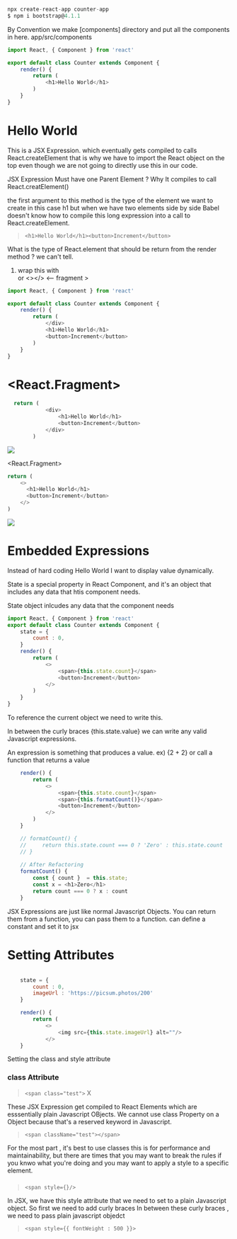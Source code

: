 ```javascript

npx create-react-app counter-app
$ npm i bootstrap@4.1.1

```

By Convention we make [components] directory and put all the components in here. 
app/src/components


```javascript
import React, { Component } from 'react'

export default class Counter extends Component {
    render() {
        return (
            <h1>Hello World</h1>
        )
    }
}

```
 <h1>Hello World</h1>
This is a JSX Expression. which eventually gets compiled to calls
React.createElement that is why we have to import the React object on the top even though we are not going to directly use this in our code.


 
 JSX Expression Must have one Parent Element ?
 Why 
 It compiles to call 
 React.creatElement()

the first argument to this method is the type of the element
we want to create in this case h1
but when we have two elements side by side Babel doesn't know how 
to compile this long expression into a call to React.createElement.
>  `<h1>Hello World</h1><button>Increment</button>`

What is the type of React.element that should be return from the render method ? we can't tell.

1) wrap this with <div></div> or <></> <-- fragment >








```javascript
import React, { Component } from 'react'

export default class Counter extends Component {
    render() {
        return (
            </div>
            <h1>Hello World</h1>
            <button>Increment</button>
        )
    }
}


```



# <React.Fragment>

```javascript
  return (
            <div>
                <h1>Hello World</h1>
                <button>Increment</button>
            </div>
        )
```
![](https://images.velog.io/images/matt85kim53/post/63fd01ed-f10b-431f-bd06-20596ca71fcc/image.png)

<React.Fragment>

```javascript
return (
    <>
      <h1>Hello World</h1>
      <button>Increment</button>
    </>
)
```
![](https://images.velog.io/images/matt85kim53/post/6a61dc0d-b620-400c-83de-54b2bd29ea77/image.png)



# Embedded Expressions
Instead of hard coding Hello World I want to display value dynamically.

State is a special property in React Component, and it's an object
that includes any data that htis component needs.

State object inlcudes any data that the component needs


```javascript
import React, { Component } from 'react'
export default class Counter extends Component {
    state = {
        count : 0,
    }
    render() {
        return (
            <>
                <span>{this.state.count}</span>
                <button>Increment</button>
            </>
        )
    }
}

```
To reference the current object we need to write this.

In between the curly braces 
{this.state.value} we can write any valid Javascript expressions.

An expression is something that produces a value.
ex) {2 + 2}
or call a function that returns a value


```javascript
    render() {
        return (
            <>
                <span>{this.state.count}</span>
                <span>{this.formatCount()}</span>
                <button>Increment</button>
            </>
        )
    }

    // formatCount() {
    //     return this.state.count === 0 ? 'Zero' : this.state.count
    // }
    
    // After Refactoring
    formatCount() {
        const { count }  = this.state;
        const x = <h1>Zero</h1>
        return count === 0 ? x : count
    }
```

 JSX Expressions are just like normal Javascript Objects.
 You can return them from a function, you can pass them to a function.
 can define a constant and set it to jsx


# Setting Attributes


```javascript

    state = {
        count : 0,
        imageUrl : 'https://picsum.photos/200'
    }

    render() {
        return (
            <>
                <img src={this.state.imageUrl} alt=""/>
            </>
    }
```

Setting the class and style attribute

### class Attribute
 
> `<span class="test">`  X

These JSX Expression get compiled to React Elements which are esssentially plain Javascript OBjects. We cannot use class Property on a Object because that's a reserved keyword in Javascript.

> `<span className="test"></span>`


For the most part , it's best to use classes this is for performance and maintainability, but there are times  that you may want to break the rules if you knwo what you're doing and you may want to apply a style to a specific element. 

### 

> `<span style={}/>`

In JSX, we have this style attribute that we need to set to a plain Javascript object. So first we need to add curly braces 
In between these curly braces , we need to pass plain javascript objedct

> `<span style={{ fontWeight : 500 }}>`